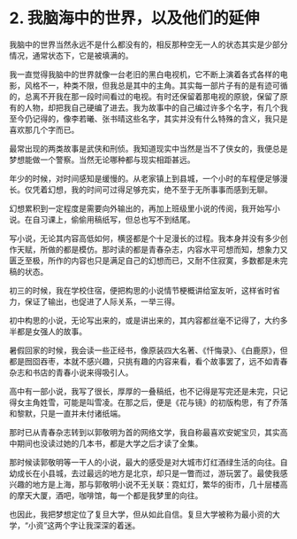 # 2. 我脑海中的世界，以及他们的延伸

我脑中的世界当然永远不是什么都没有的，相反那种空无一人的状态其实是少部分情况，通常状态下，它是被填满的。

我一直觉得我脑中的世界就像一台老旧的黑白电视机，它不断上演着各式各样的电影，风格不一，种类不限，但我总是其中的主角。其实每一部片子有的是有迹可循的，总离不开我在那一段时间看过的电视。有时还保留着那电视的原貌，保留了原有的人物，却把我自己硬编了进去。我为故事中的自己编过许多个名字，有几个我至今仍记得的，像李若曦、张书晴这些名字，其实并没有什么特殊的含义，我只是喜欢那几个字而已。

最常出现的两类故事是武侠和刑侦。我知道现实中当然是当不了侠女的，我便总是梦想能做一个警察。当然无论哪种都与现实相距甚远。

年少的时候，对时间感知是缓慢的。从老家镇上到县城，一个小时的车程便足够漫长。仅凭着幻想，我的时间可过得足够充实，绝不至于无所事事而感到无聊。

幻想累积到一定程度是需要向外输出的，再加上班级里小说的传阅，我开始写小说。在自习课上，偷偷用稿纸写，但总也写不到结尾。

写小说，无论其内容高低如何，横竖都是个十足漫长的过程。我本身并没有多少创作天赋，所做的都是模仿。那时读的都是青春杂志，内容水平可想而知，想象力又匮乏至极，所作的内容也只是满足自己的幻想而已，又耐不住寂寞，多数都是未完稿的状态。

初三的时候，我在学校住宿，便把构思的小说情节梗概讲给室友听，这样省时省力，保证了输出，也促进了人际关系，一举三得。

初中构思的小说，无论写出来的，或是讲出来的，其内容都丝毫不记得了，大约多半都是女强人的故事。

暑假回家的时候，我会读一些正经书，像原装四大名著、《忏悔录》、《白鹿原》，但都是囫囵吞枣，本就不感兴趣，只挑有趣的内容来看，看个故事罢了，远不如青春杂志和书店的青春小说来得吸引人。

高中有一部小说，我写了很长，厚厚的一叠稿纸，也不记得是写完还是未完，只记得女主角姓雪，可能是叫雪凌。在那之后，便是《花与镜》的初版构思，有了乔落和黎默，只是一直并未付诸纸端。

那时已从青春杂志转到以郭敬明为首的网络文学，我自称最喜欢安妮宝贝，其实高中期间也没读过她的几本书，都是大学之后才读了全集。

那时候读郭敬明等一干人的小说，最大的感受是对大城市灯红酒绿生活的向往。自幼成长在小县城，去过最远的地方是北京，却只是一瞥而过，游玩罢了。最使我感兴趣的地方是上海，那与郭敬明小说不无关联：霓虹灯，繁华的街市，几十层楼高的摩天大厦，酒吧，咖啡馆，每一个都是我梦里的向往。

也因此，我把梦想定位了复旦大学，但从如此自信。复旦大学被称为最小资的大学，“小资”这两个字让我深深的着迷。